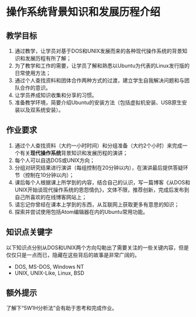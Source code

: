 # 操作系统背景知识和发展历程介绍

## 教学目标

1. 通过教学，让学员对基于DOS和UNIX发展而来的各种现代操作系统的背景知识和发展历程有所了解；
2. 为了教学和工作的需要，让学员了解和熟悉以Ubuntu为代表的Linux发行版的日常使用方法；
3. 通过个人查找资料和团体合作两种方式的过渡，建立学生自我解决问题和与团队合作的意识。
4. 让学员养成知识收集和分享的习惯。
5. 准备教学环境，简要介绍Ubuntu的安装方法（包括虚拟机安装、USB原生安装以及双系统安装）。

## 作业要求

1. 通过个人查找资料（大约一小时时间）和分组准备（大约2个小时）来完成一个有关**现代操作系统**背景知识和发展历程的演讲；
2. 每个人可以自选DOS或UNIX方向；
3. 分组对研究结果进行演讲（每组控制在20分钟以内），在演讲最后提供答疑环节（控制在10分钟以内）；
4. 课后每个人根据课上所学到的内容，结合自己的认识，写一篇博客《从DOS和UNIX开始谈现代操作系统的恩怨情仇》，文体不限，推荐创新，完成后发布到自己所喜欢的在线博客网站上；
5. 请忘记你曾经在课本上学到的东西，从互联网上获取更多有意思的知识；
6. 探索并尝试使用包括Atom编辑器在内的Ubuntu常用功能。

## 知识点关键字

以下知识点分别从DOS和UNIX两个方向勾勒出了需要关注的一些关键内容，但是仅仅只是一点而已，隐藏在这些背后的故事是非常广阔的。

- DOS, MS-DOS, Windows NT
- UNIX, UNIX-Like, Linux, BSD

## 额外提示

了解下“5W1H分析法”会有助于思考和完成作业。
